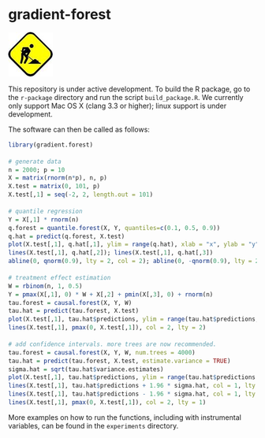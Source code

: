 # gradient-forest

![Alt text](documentation/under_construction.jpg?raw=true)

This repository is under active development. To build the R package, go to the `r-package` directory and run the script `build_package.R`. We currently only support Mac OS X (clang 3.3 or higher); linux support is under development.

The software can then be called as follows:
```R
library(gradient.forest)

# generate data
n = 2000; p = 10
X = matrix(rnorm(n*p), n, p)
X.test = matrix(0, 101, p)
X.test[,1] = seq(-2, 2, length.out = 101)

# quantile regression
Y = X[,1] * rnorm(n)
q.forest = quantile.forest(X, Y, quantiles=c(0.1, 0.5, 0.9))
q.hat = predict(q.forest, X.test)
plot(X.test[,1], q.hat[,1], ylim = range(q.hat), xlab = "x", ylab = "y", type = "l")
lines(X.test[,1], q.hat[,2]); lines(X.test[,1], q.hat[,3])
abline(0, qnorm(0.9), lty = 2, col = 2); abline(0, -qnorm(0.9), lty = 2, col = 2)

# treatment effect estimation
W = rbinom(n, 1, 0.5)
Y = pmax(X[,1], 0) * W + X[,2] + pmin(X[,3], 0) + rnorm(n)
tau.forest = causal.forest(X, Y, W)
tau.hat = predict(tau.forest, X.test)
plot(X.test[,1], tau.hat$predictions, ylim = range(tau.hat$predictions, 0, 2), xlab = "x", ylab = "tau", type = "l")
lines(X.test[,1], pmax(0, X.test[,1]), col = 2, lty = 2)

# add confidence intervals. more trees are now recommended.
tau.forest = causal.forest(X, Y, W, num.trees = 4000)
tau.hat = predict(tau.forest, X.test, estimate.variance = TRUE)
sigma.hat = sqrt(tau.hat$variance.estimates)
plot(X.test[,1], tau.hat$predictions, ylim = range(tau.hat$predictions + 1.96 * sigma.hat, tau.hat$predictions - 1.96 * sigma.hat, 0, 2), xlab = "x", ylab = "tau", type = "l")
lines(X.test[,1], tau.hat$predictions + 1.96 * sigma.hat, col = 1, lty = 2)
lines(X.test[,1], tau.hat$predictions - 1.96 * sigma.hat, col = 1, lty = 2)
lines(X.test[,1], pmax(0, X.test[,1]), col = 2, lty = 1)
```
More examples on how to run the functions, including with instrumental variables, can be found in the `experiments` directory.
